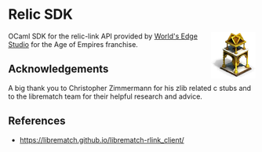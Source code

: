 # Relic SDK

<img alt="relic" align="right" src="doc/relic.webp">

OCaml SDK for the relic-link API provided by [World's Edge Studio](https://www.ageofempires.com) for the Age of Empires franchise.

## Acknowledgements

A big thank you to Christopher Zimmermann for his zlib related c stubs and to the librematch team for their helpful research and advice.

## References

* https://librematch.github.io/librematch-rlink_client/
